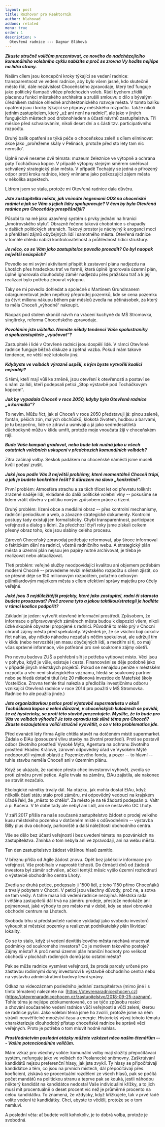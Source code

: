 ```yaml
---
layout: post
title: Rozhovor pro Reaktorník
author: blahovad
addons: related
menu: true
order: 1
description: >
  Otevřená radnice --- Dagmar Bláhová
---
```


***Zkuste stručně voličům prezentovat, co nového do nadcházejícího komunálního
volebního cyklu nabízíte a&nbsp;proč se zrovna Vy hodíte nejlépe na lídra strany.***

Naším cílem jsou koncepční kroky týkající se vedení radnice: transparentnost ve vedení radnice,
aby bylo všem jasné, kdo skutečně město řídí, dále nezávislost Choceňského zpravodaje, který teď
funguje jako politický tlampač vítěze předchozích voleb. Rádi bychom zřídili placenou funkci
městského architekta a&nbsp;zrušili smlouvu o&nbsp;dílo s&nbsp;bývalým úředníkem radnice ohledně
architektonického rozvoje města. V&nbsp;tomto balíku opatření jsou i&nbsp;kroky týkající se přípravy
městského rozpočtu. Takže nikoli jedním zastupitelem, který „už ani není na radnici“, ale jako
v&nbsp;jiných fungujících městech pod drobnohledem a&nbsp;účastí návrhů zastupitelstva. Tři měsíce před
schvalováním, nikoli deset dní a&nbsp;s&nbsp;částí tzv.&nbsp;participativního rozpočtu.

Druhý balík opatření se týká péče o&nbsp;choceňskou zeleň s&nbsp;cílem eliminovat akce jako „prořežeme
skály v Pelinách, protože před sto lety tam nic nerostlo“.

Úplně nově neseme dvě témata: muzeum železnice ve výtopně a&nbsp;ochrana paty Tocháčkova kopce.
V&nbsp;případě výtopny stejným směrem směřoval schválený strategický plán města. V&nbsp;případě Tochajdy
se jedná o&nbsp;přirozený odpor proti kroku radnice, který vnímáme jako poškozující zájem města
v&nbsp;několika aspektech.

Lídrem jsem se stala, protože mi Otevřená radnice dala důvěru.

***Jste zastupitelka města, jak vnímáte hegemonii ODS na choceňské radnici
a&nbsp;jak se Vám s&nbsp;jejich lídry spolupracuje? V&nbsp;čem by byla Otevřená radnice pro
Choceňáky prospěšnější?***

Působí to na mě jako uzavřený systém s&nbsp;prvky jednání na hranici „kmotrovského stylu“. Obrazně
řečeno taková chobotnice s&nbsp;chapadly v&nbsp;dalších politických stranách. Takový prostor je náchylný
k&nbsp;aroganci moci a&nbsp;přehlížení zájmů obyčejných lidí i&nbsp;samotného města. Otevřená radnice
v&nbsp;tomhle  ohledu nabízí kontrolovatelnost a&nbsp;průhlednost řídící struktury.

***Je něco, co se Vám jako zastupitelce povedlo prosadit?
Co byl naopak největší neúspěch?***

Povedlo se mi svými aktivitami přispět k&nbsp;zastavení plánu nadjezdu na Lhotách přes hradeckou trať
ve formě, která úplně ignorovala územní plán, úplně ignorovala dlouhodobý záměr nadjezdu přes
pražskou trať a&nbsp;k&nbsp;její realizaci bylo potřeba zbourat výtopnu.

Taky se mi povedlo dohledat a&nbsp;společně s&nbsp;Martinem Grundmanem odargumentovat jeden nepěkný
přeprodej pozemků, kde se cena pozemku za čtvrt milionu nákupu během pár měsíců zvedla na
pětinásobek, za který to měla Choceň „výhodně“ nakoupit.

Naopak pod stolem skončil návrh na vrácení kuchyně do MŠ Stromovka, singltreky, reforma
Choceňského zpravodaje.

***Povoláním jste učitelka. Nemáte někdy tendenci Vaše spolustraníky a&nbsp;spoluzastupitele
„vyučovat“?***

Zastupitelé i&nbsp;lidé v&nbsp;Otevřené radnici jsou dospělí lidé. V&nbsp;rámci Otevřené radnice funguje běžná
diskuze a&nbsp;zpětná vazba. Pokud mám takové tendence, ne větší než kdokoliv jiný.

***Kdybyste ve volbách výrazně uspěli, s&nbsp;kým byste vytvořili koalici nejraději?***

S&nbsp;těmi, kteří mají vůli ke změně, jsou otevření k&nbsp;otevřenosti a&nbsp;postaví se s&nbsp;námi za lidi, kteří podepsali petici „Stop výstavbě pod Tocháčkovým kopcem“.

***Jak by vypadala Choceň v&nbsp;roce 2050, kdyby byla Otevřená radnice „u&nbsp;kormidla“?***

To nevím. Můžu říct, jak si Choceň v&nbsp;roce 2050 představuji já: plnou zeleně, fontán, pěších zón,
malých obchůdků, klokotá životem, hudbou a&nbsp;barvami, je tu bezpečno, lidé se zdraví a&nbsp;usmívají a&nbsp;já
jako sedmdesátiletá důchodkyně můžu v&nbsp;klidu umřít, protože moje vnoučata žijí v&nbsp;choceňském ráji.

***Bude Vaše kampaň gradovat, nebo bude tak nudná jako u&nbsp;všech ostatních volebních uskupení
v&nbsp;předchozích komunálních volbách?***

Zítra začínají volby. Seskok padákem na choceňské náměstí jsme museli kvůli počasí zrušit.

***Jaké jsou podle Vás 3&nbsp;největší problémy, které momentálně Choceň trápí, a&nbsp;jak je budete
konkrétně řešit? S&nbsp;důrazem na slovo „konkrétně“.***

První problém: Atmosféra strachu a&nbsp;za těch třicet let od převratu tolikrát zrazené naděje lidí,
vkládané do další politické volební vlny&nbsp;-- pokusíme se lidem vrátit důvěru v politiku novým
způsobem práce a&nbsp;řízení.

Druhý problém: řízení obce a&nbsp;mediální obraz&nbsp;-- přes kontrolní mechanismy, radniční periodikum
a&nbsp;web, a&nbsp;závazné strategické dokumenty. Kontrolní postupy tady existují jen formalisticky. Chybí
transparentnost, participace veřejnosti a&nbsp;dialog s&nbsp;lidmi. Za předchozí čtyři roky jsme získali celkem
přesný obraz toho, kde jsou slabiny celého procesu.

Zároveň Choceňský zpravodaj potřebuje reformovat, aby široce informoval o&nbsp;faktickém dění na
radnici, včetně radničního webu. A strategický plán města a&nbsp;územní plán nejsou jen papíry nutné
archivovat, je třeba je realizovat nebo aktualizovat.

Třetí problém: veřejné služby neodpovídající kvalitou ani objemem potřebám moderní Chocně&nbsp;-- provedeme revizi městského rozpočtu s&nbsp;cílem zjistit, co se přesně děje se 150&nbsp;milionovým
rozpočtem, potažmo celkovým půlmiliardovým majetkem města s&nbsp;cílem efektivní správy majetku
pro účely veřejné.

***Jaké jsou 3 nejdůležitější projekty, které jako zastupitel, radní či starosta budete prosazovat? Proč
zrovna tyto a&nbsp;jakou taktikou/strategií je hodláte v rámci koalice podpořit?***

Základní je jeden: vytvořit otevřené informační prostředí. Způsobem, že informace
o&nbsp;připravovaných záměrech města budou k dispozici všem, nikoli úzké skupině obyvatel propojené
s&nbsp;radnicí. Původně to mělo prý v&nbsp;Chocni chránit zájmy města před spekulanty. Výsledek je, že se
všichni bojí cokoliv říct nahlas, aby někdo náhodou nezačal s&nbsp;něčím spekulovat, ale udržují tím
v&nbsp;klidu (nebo nervozitě) jen masu obyčejných lidí, a&nbsp;mezitím si ti, co mají včas správné informace,
vše potřebné pro své soukromé zájmy ošetří.

Pro novou budovu ZUŠ a&nbsp;pohřební síň je potřeba vytipovat místo. Věci jsou v pohybu, když je vůle,
existuje i&nbsp;cesta. Financování se děje podobně jako v&nbsp;případě jiných městských projektů. Pokud se
nenajdou peníze v&nbsp;městském rozpočtu a&nbsp;věc není strategického významu, hledá se soukromý partner nebo se hledá dotační titul (viz 20 milionová investice do Mateřské školy Vostelčice. Zrovna tenhle
titul nalezla a&nbsp;předložila investičnímu odboru vznikající Otevřená radnice v roce 2014 pro použití v&nbsp;MŠ&nbsp;Stromovka. Radnice ho ale použila jinde.)

***Jste organizátorkou petice proti výstavbě supermarketu v&nbsp;okolí Tocháčkova kopce a&nbsp;velmi
důrazně, v&nbsp;choceňských kuloárech se povídá, že až hystericky, se proti této stavbě prezentujete.
Myslíte, že to bude pro Vás ve volbách výhoda? Je toto opravdu tak silné téma pro Choceň? Zkuste
nezaujatému voliči stručně vysvětlit, o&nbsp;co v této problematice jde.***

Před dvanácti lety firma Agile chtěla stavět na dotčeném místě supermarket. Žádala o&nbsp;EIAu
(posouzení vlivu stavby na životní prostředí). Proti se postavil odbor životního prostředí Vysoké
Mýto, Agentura na ochranu životního prostředí Hradec Králové, zároveň odpovědný úřad ve
Vysokém Mýtě nedoporučil vyjmutí oblasti z&nbsp;Pozemkového fondu, a pozor&nbsp;-- to hlavní&nbsp;-- tuhle stavbu
neměla Choceň ani v&nbsp;územním plánu.

Když se ukázalo, že radnice přesto chce investorovi vyhovět, zvedla se proti záměru první petice.
Agile trvala na záměru, EIAu zajistila, ale nakonec se stavět nezačalo.

Ekologické námitky trvaly dál. Na otázku, jak mohla dostat EIAu, když několik částí státu stálo
proti záměru, mi odpovědný vedoucí na krajském úřadě řekl, že „město to chtělo“. Za město je na té
žádosti podepsán p.&nbsp;Valtr a p.&nbsp;Kučera. V&nbsp;té době tady ale nebyl ani Lidl, ani se nestavělo OC Lhoty.

V září 2017 přišla na naše současné zastupitelstvo žádost o&nbsp;prodej velkého kusu městského
pozemku v&nbsp;dotčeném místě s&nbsp;odůvodněním&nbsp;-- výstavba Billy plus dva obchody, parkoviště a&nbsp;další
náležitosti obchodního centra.

Vše se dělo bez účasti veřejnosti i&nbsp;bez uvedení tématu na pozvánkách na zastupitelstva. Zmínka
o&nbsp;tom nebyla ani ve zpravodaji, ani na webu města.

Ten den zastupitelstvo žádost většinou hlasů zamítlo.

V&nbsp;březnu přišla od Agile žádost znovu. Opět bez jakékoliv informace pro veřejnost. Vše probíhalo
v&nbsp;naprosté tichosti. Do čtrnácti dnů od žádosti investora byl záměr schválen, ačkoli tentýž měsíc vyšlo
územní rozhodnutí o&nbsp;výstavbě obchodního centra Lhoty.

Zvedla se druhá petice, podepsalo ji 1500 lidí, z toho 1150 přímo Choceňáků s&nbsp;trvalý pobytem
v&nbsp;Chocni. V&nbsp;petici jsou všechny důvody, proč ne, a&nbsp;sotva se tam vešly. A&nbsp;tahle masa lidí vedení
radnice nezajímá. Městská rada i&nbsp;většina zastupitelů dál trvá na záměru prodeje, přestože nedokáže
ani pojmenovat, jaké výhody to pro město má v&nbsp;době, kdy se staví obrovské obchodní centrum na
Lhotech.

Svobodu trhu si představitelé radnice vykládají jako svobodu investorů vykoupit si městské
pozemky a&nbsp;realizovat podnikatelský plán likvidací lokality.

Co se to stalo, když si vedení devítitisícového města nechává vnucovat podmínky od soukromého
investora? Co je motivem takového postoje? Zájmy města? A&nbsp;proč nemá územní plán hraniční
hodnoty pro velikost obchodů v&nbsp;plochách rodinných domů jako ostatní města?

Pak se může radnice vysmívat veřejnosti, že prodá parcely určené pro zástavbu rodinnými domy
investorovi k výstavbě obchodního centra nebo na výstavbu administrativní budovy lesní správy.

Odkaz na videozáznam posledního jednání zastupitelstva (mimo jiné i s tímto tématem) naleznete
na: [https://otevrenaradnicechocen.cz](https://otevrenaradnicechocen.cz/zastupitelstvo/2018-09-25-zaznam). Tohle téma je nejlépe zdokumentované, co se týče způsobu reakcí a&nbsp;chování současného vedení radnice vůči veřejnosti a&nbsp;vůči zeleni, kterou se radnice pyšní. Jako volební téma jsme ho zvolili, protože jsme na něm strávili neuvěřitelné množství času a&nbsp;energie. Historický vývoj tohoto tématu
charakterizuje dlouhodobý přístup choceňské radnice ke správě věcí veřejných. Proto je potřeba
o&nbsp;tom mluvit hodně nahlas.

***Prostřednictvím poslední otázky můžete vzkázat něco našim čtenářům&nbsp;--- Vašim potencionálním
voličům.***

Mám vzkaz pro všechny voliče: komunální volby mají složitý přepočítávací systém, nefunguje jako
ve volbách do Poslanecké sněmovny. Zaškrtávání kandidátů nejsou preferenční hlasy, jak jste
zvyklí. Ty hlasy se připočítávají kandidátce a&nbsp;těm, co jsou na prvních místech, dál přepočítávají přes
koeficient, získává se procentuální rozdělení ze všech hlasů, pak se počítá počet mandátů na
politickou stranu a&nbsp;teprve pak se kouká, jestli náhodou některý kandidát na kandidátce nedostal
Vaše individuální křížky, a&nbsp;to jich musí mít procentuálně o deset procent víc než je průměrné
procento na celou kandidátku. To znamená, že vždycky, když křížkujete, tak v&nbsp;prvé řadě volíte
vedení té kandidátky. Chci, abyste to věděli, protože se o&nbsp;tom nemluví.

A&nbsp;poslední věta: ať budete volit kohokoliv, je to dobrá volba, protože je svobodná.
